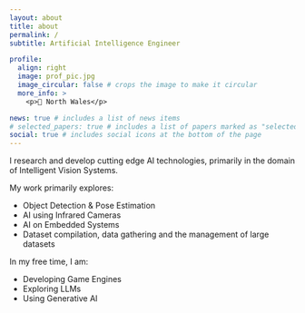 ```yaml
---
layout: about
title: about
permalink: /
subtitle: Artificial Intelligence Engineer

profile:
  align: right
  image: prof_pic.jpg
  image_circular: false # crops the image to make it circular
  more_info: >
    <p>📍 North Wales</p>

news: true # includes a list of news items
# selected_papers: true # includes a list of papers marked as "selected={true}"
social: true # includes social icons at the bottom of the page
---
```


I research and develop cutting edge AI technologies, primarily in the domain of Intelligent Vision Systems.

My work primarily explores:

- Object Detection & Pose Estimation
- AI using Infrared Cameras
- AI on Embedded Systems
- Dataset compilation, data gathering and the management of large datasets

In my free time, I am:

- Developing Game Engines
- Exploring LLMs
- Using Generative AI

<a rel="me" href="https://mastodon.social/@AlexMainstone"></a>